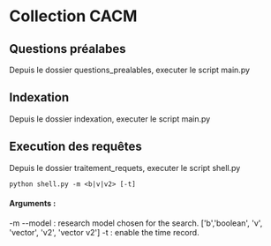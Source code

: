 # Collection CACM

## Questions préalabes
Depuis le dossier questions_prealables, executer le script main.py

## Indexation
Depuis le dossier indexation, executer le script main.py

## Execution des requêtes
Depuis le dossier traitement_requets, executer le script shell.py

```
python shell.py -m <b|v|v2> [-t]
```

#### Arguments : 
-m --model      : research model chosen for the search. ['b','boolean', 'v', 'vector', 'v2', 'vector v2']
-t              : enable the time record.
